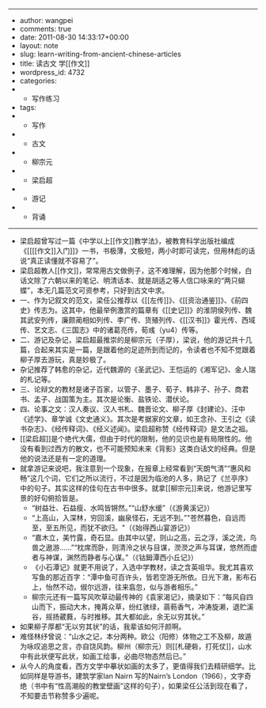 - ---
- author: wangpei
- comments: true
- date: 2011-08-30 14:33:17+00:00
- layout: note
- slug: learn-writing-from-ancient-chinese-articles
- title: 读古文 学[[作文]]
- wordpress_id: 4732
- categories:
- - 写作练习
- tags:
- - 写作
- - 古文
- - 柳宗元
- - 梁启超
- - 游记
- - 背诵
- ---
- 梁启超曾写过一篇《中学以上[[作文]]教学法》，被教育科学出版社编成《[[[[作文]]入门]]》一书，书极薄，文极短，两小时即可读完，但用林彪的话说“真正读懂就不容易了”。
- 梁启超教人[[作文]]，常常用古文做例子，这不难理解，因为他那个时候，白话文除了六朝以来的笔记、明清话本、就是胡适之等人信口咏来的“两只蝴蝶”，本无几篇范文可资参考，只好到古文中求。
- 一、作为记叙文的范文，梁任公推荐以《[[左传]]》、《[[资治通鉴]]》、《前四史》传志为。这其中，他最举例激赏的篇章有《[[史记]]》的淮阴侯列传、魏其武安列传，廉颇蔺相如列传、李广传、货殖列传、《[[汉书]]》霍光传、西域传、艺文志、《三国志》中的诸葛亮传，荀彧（yu4）传等。
- 二、游记及杂记，梁启超最推崇的是柳宗元（子厚），梁说，他的游记共十几篇，合起来其实是一篇，是跟着他的足迹所到而记的，令读者也不知不觉跟着柳子厚去游玩，真是妙极了。
- 杂记推荐了韩愈的杂记，近代魏源的《圣武记》、王恺运的《湘军记》、金人瑞的札记等。
- 三、论辩文的教材是诸子百家，以管子、墨子、荀子、韩非子、孙子、商君书、孟子、战国策为主。其次是论衡、盐铁论、潜伏论。
- 四、论事之文：汉人奏议、汉人书札、魏晋论文、柳子厚《封建论》、汪中《述学》、章学诚《文史通义》。其次是考据家的文章，如王念孙、王引之《读书杂志》、《经传释词》、《经义述闻》。梁启超称赞《经传释词》是文法之祖。
- [[梁启超]]是个绝代大儒，但由于时代的限制，他的见识也是有局限性的。他没有看到过西方的散文，也不可能预知未来《背影》这类白话文的经典。但是他的说法还是有一定的道理。
- 就拿游记来说吧，我注意到一个现象，在报章上经常看到“天朗气清”“惠风和畅”这几个词，它们之所以流行，不过是因为临池的人多，熟记了《兰亭序》中的句子。其实这样的佳句在古书中很多。就拿[[柳宗元]]来说，他游记里写景的好句俯拾皆是。
    - “树益壮、石益瘦、水鸣皆锵然。”“山舒水缓”（《游黄溪记》）
    - “上高山，入深林，穷回溪，幽泉怪石，无远不到。”"苍然暮色，自远而至，至五所见，而犹不欲归。"（《始得西山宴游记》）
    - “嘉木立，美竹露，奇石显。由其中以望，则山之高，云之浮，溪之流，鸟兽之遨游……”“枕席而卧，则清泠之状与目谋，濙濙之声与耳谋，悠然而虚者与神谋，渊然而静者与心谋。”（《钴鉧潭西小丘记》）
    - 《小石潭记》就更不用说了，入选中学教材，读之含英咀华。我尤其喜欢写鱼的那近百字：“潭中鱼可百许头，皆若空游无所依。日光下澈，影布石上，怡然不动，俶尔远游，往来翕忽，似与游者相乐。”
    - 柳宗元还有一篇写风吹草动最传神的《袁家渴记》，摘录如下：“每风自四山而下，振动大木，掩苒众草，纷红骇绿，蓊葧香气，冲涛旋濑，退贮溪谷，摇扬葳蕤，与时推移。其大都如此，余无以穷其状。”
- 如果柳子厚都“无以穷其状”的话，我辈该如何汗颜啊。
- 难怪林纾曾说：“山水之记，本分两种。欧公（阳修）体物之工不及柳，故遁为咏叹追思之言，亦自饶风韵。柳州（柳宗元）则[[札硬砦，打死仗]]，山水中有此状便写此状，如画工绘事，必曲尽物态然后已。”
- 从今人的角度看，西方文学中摹状如画的太多了，更值得我们去精研细学。比如同样是导游书，建筑学家Ian Nairn 写的Nairn’s London（1966），文字奇绝（书中有“性高潮般的教堂壁画”这样的句子），如果梁任公活到现在看了，不知要击节称赞多少遍呢。
